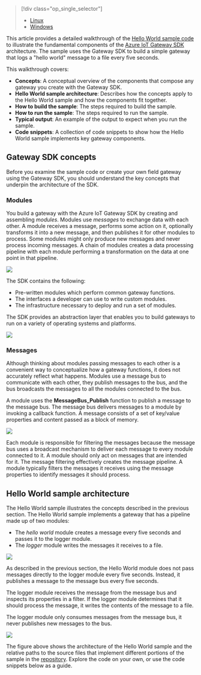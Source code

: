 > [!div class="op_single_selector"]
> 
> * [Linux](../articles/iot-hub/iot-hub-linux-gateway-sdk-get-started.md)
> * [Windows](../articles/iot-hub/iot-hub-windows-gateway-sdk-get-started.md)
> 
> 

This article provides a detailed walkthrough of the [Hello World sample code](https://github.com/Azure/azure-iot-gateway-sdk/tree/master/samples/hello_world) to illustrate the fundamental components of the [Azure IoT Gateway SDK](https://github.com/Azure/azure-iot-gateway-sdk) architecture. The sample uses the Gateway SDK to build a simple gateway that logs a "hello world" message to a file every five seconds.

This walkthrough covers:

* **Concepts**: A conceptual overview of the components that compose any gateway you create with the Gateway SDK.  
* **Hello World sample architecture**: Describes how the concepts apply to the Hello World sample and how the components fit together.
* **How to build the sample**: The steps required to build the sample.
* **How to run the sample**: The steps required to run the sample. 
* **Typical output**: An example of the output to expect when you run the sample.
* **Code snippets**: A collection of code snippets to show how the Hello World sample implements key gateway components.

## Gateway SDK concepts
Before you examine the sample code or create your own field gateway using the Gateway SDK, you should understand the key concepts that underpin the architecture of the SDK.

### Modules
You build a gateway with the Azure IoT Gateway SDK by creating and assembling *modules*. Modules use *messages* to exchange data with each other. A module receives a message, performs some action on it, optionally transforms it into a new message, and then publishes it for other modules to process. Some modules might only produce new messages and never process incoming messages. A chain of modules creates a data processing pipeline with each module performing a transformation on the data at one point in that pipeline.

![](media/iot-hub-gateway-sdk-getstarted-selector/modules.png)

The SDK contains the following:

* Pre-written modules which perform common gateway functions.
* The interfaces a developer can use to write custom modules.
* The infrastructure necessary to deploy and run a set of modules.

The SDK provides an abstraction layer that enables you to build gateways to run on a variety of operating systems and platforms.

![](media/iot-hub-gateway-sdk-getstarted-selector/modules_2.png)

### Messages
Although thinking about modules passing messages to each other is a convenient way to conceptualize how a gateway functions, it does not accurately reflect what happens. Modules use a message bus to communicate with each other, they publish messages to the bus, and the bus broadcasts the messages to all the modules connected to the bus.

A module uses the **MessageBus_Publish** function to publish a message to the message bus. The message bus delivers messages to a module by invoking a callback function. A message consists of a set of key/value properties and content passed as a block of memory.

![](media/iot-hub-gateway-sdk-getstarted-selector/messages_1.png)

Each module is responsible for filtering the messages because the message bus uses a broadcast mechanism to deliver each message to every module connected to it. A module should only act on messages that are intended for it. The message filtering effectively creates the message pipeline. A module typically filters the messages it receives using the message properties to identify messages it should process.

## Hello World sample architecture
The Hello World sample illustrates the concepts described in the previous section. The Hello World sample implements a gateway that has a pipeline made up of two modules:

* The *hello world* module creates a message every five seconds and passes it to the logger module.
* The *logger* module writes the messages it receives to a file.

![](media/iot-hub-gateway-sdk-getstarted-selector/high_level_architecture.png)

As described in the previous section, the Hello World module does not pass messages directly to the logger module every five seconds. Instead, it publishes a message to the message bus every five seconds.

The logger module receives the message from the message bus and inspects its properties in a filter. If the logger module determines that it should process the message, it writes the contents of the message to a file.

The logger module only consumes messages from the message bus, it never publishes new messages to the bus.

![](media/iot-hub-gateway-sdk-getstarted-selector/detailed_architecture.png)

The figure above shows the architecture of the Hello World sample and the relative paths to the source files that implement different portions of the sample in the [repository](https://github.com/Azure/azure-iot-gateway-sdk). Explore the code on your own, or use the code snippets below as a guide.

<!-- Images -->
[1]: media/iot-hub-gateway-sdk-getstarted-selector/modules.png
[2]: media/iot-hub-gateway-sdk-getstarted-selector/modules_2.png
[3]: media/iot-hub-gateway-sdk-getstarted-selector/messages_1.png
[4]: media/iot-hub-gateway-sdk-getstarted-selector/high_level_architecture.png
[5]: media/iot-hub-gateway-sdk-getstarted-selector/detailed_architecture.png

<!-- Links -->
[lnk-helloworld-sample]: https://github.com/Azure/azure-iot-gateway-sdk/tree/master/samples/hello_world
[lnk-gateway-sdk]: https://github.com/Azure/azure-iot-gateway-sdk